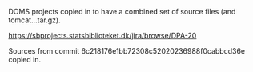DOMS projects copied in to have a combined set of source files (and tomcat...tar.gz).

https://sbprojects.statsbiblioteket.dk/jira/browse/DPA-20

Sources from commit 6c218176e1bb72308c52020236988f0cabbcd36e copied in.


